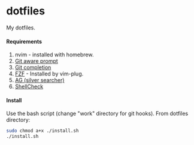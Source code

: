 # dotfiles

My dotfiles.

#### Requirements

1. nvim - installed with homebrew.
2. [Git aware prompt](https://github.com/jimeh/git-aware-prompt)
3. [Git completion](https://github.com/git/git/blob/master/contrib/completion/git-completion.bash)
4. [FZF](https://github.com/junegunn/fz://github.com/junegunn/fzf) - Installed by vim-plug.
5. [AG (silver searcher)](https://github.com/ggreer/the_silver_searcher)
6. [ShellCheck](https://github.com/koalaman/shellcheck/blob/master/README.md)

#### Install

Use the bash script (change "work" directory for git hooks). From dotfiles directory:

```bash
sudo chmod a+x ./install.sh
./install.sh
```
